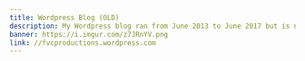 ```yaml
---
title: Wordpress Blog (OLD)
description: My Wordpress blog ran from June 2013 to June 2017 but is no longer maintained.
banner: https://i.imgur.com/z7JRnYV.png
link: //fvcproductions.wordpress.com
---
```

